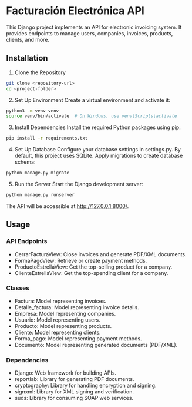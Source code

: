# Facturación Electrónica API
This Django project implements an API for electronic invoicing system. It provides endpoints to manage users, companies, invoices, products, clients, and more.

## Installation
1. Clone the Repository
  ```bash
  git clone <repository-url>
  cd <project-folder>
  ```
2. Set Up Environment
Create a virtual environment and activate it:
  ```bash
  python3 -m venv venv
  source venv/bin/activate  # On Windows, use venv\Scripts\activate
  ```
3. Install Dependencies
Install the required Python packages using pip:
  ```bash
  pip install -r requirements.txt
  ```
4. Set Up Database
Configure your database settings in settings.py. By default, this project uses SQLite.
Apply migrations to create database schema:
  ```bash
  python manage.py migrate
  ```
5. Run the Server
Start the Django development server:
  ```bash
  python manage.py runserver
  ```
The API will be accessible at http://127.0.0.1:8000/.

## Usage
### API Endpoints
- CerrarFacturaView: Close invoices and generate PDF/XML documents.
- FormaPagoView: Retrieve or create payment methods.
- ProductoEstrellaView: Get the top-selling product for a company.
- ClienteEstrellaView: Get the top-spending client for a company.
### Classes
- Factura: Model representing invoices.
- Detalle_factura: Model representing invoice details.
- Empresa: Model representing companies.
- Usuario: Model representing users.
- Producto: Model representing products.
- Cliente: Model representing clients.
- Forma_pago: Model representing payment methods.
- Documento: Model representing generated documents (PDF/XML).
### Dependencies
- Django: Web framework for building APIs.
- reportlab: Library for generating PDF documents.
- cryptography: Library for handling encryption and signing.
- signxml: Library for XML signing and verification.
- suds: Library for consuming SOAP web services.
